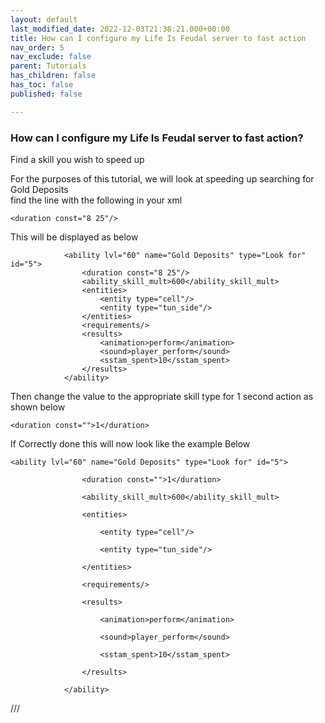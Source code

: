 ```yaml
---
layout: default
last_modified_date: 2022-12-03T21:38:21.000+00:00
title: How can I configure my Life Is Feudal server to fast action
nav_order: 5
nav_exclude: false
parent: Tutorials
has_children: false
has_toc: false
published: false

---
```

### How can I configure my Life Is Feudal server to fast action?

Find a skill you wish to speed up  
  
For the purposes of this tutorial, we will look at speeding up searching for Gold Deposits  
find the line with the following in your xml

    <duration const="8 25"/>

This will be displayed as below

    			<ability lvl="60" name="Gold Deposits" type="Look for" id="5">
    				<duration const="8 25"/>
    				<ability_skill_mult>600</ability_skill_mult>
    				<entities>
    					<entity type="cell"/>
    					<entity type="tun_side"/>
    				</entities>
    				<requirements/>
    				<results>
    					<animation>perform</animation>
    					<sound>player_perform</sound>
    					<sstam_spent>10</sstam_spent>
    				</results>
    			</ability>

Then change the value to the appropriate skill type for 1 second action as shown below

    <duration const="">1</duration>

If Correctly done this will now look like the example Below

    <ability lvl="60" name="Gold Deposits" type="Look for" id="5">
    
    				<duration const="">1</duration>
    
    				<ability_skill_mult>600</ability_skill_mult>
    
    				<entities>
    
    					<entity type="cell"/>
    
    					<entity type="tun_side"/>
    
    				</entities>
    
    				<requirements/>
    
    				<results>
    
    					<animation>perform</animation>
    
    					<sound>player_perform</sound>
    
    					<sstam_spent>10</sstam_spent>
    
    				</results>
    
    			</ability>

				

  
///